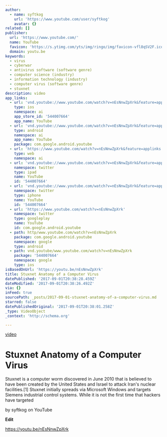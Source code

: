 ```yaml
---
author:
  - name: syftkog
    url: 'https://www.youtube.com/user/syftkog'
    avatar: {}
related: []
publisher:
  url: 'https://www.youtube.com/'
  name: YouTube
  favicon: 'https://s.ytimg.com/yts/img/ringo/img/favicon-vfl8qSV2F.ico'
  domain: youtu.be
keywords:
  - virus
  - cyberwar
  - antivirus software (software genre)
  - computer science (industry)
  - information technology (industry)
  - computer virus (software genre)
  - stuxnet
description: video
app_links:
  - url: 'vnd.youtube://www.youtube.com/watch?v=nEsNnwZpXrk&feature=applinks'
    type: ios
    namespace: ai
    app_store_id: '544007664'
    app_name: YouTube
  - url: 'vnd.youtube://www.youtube.com/watch?v=nEsNnwZpXrk&feature=applinks'
    type: android
    namespace: ai
    app_name: YouTube
    package: com.google.android.youtube
  - url: 'https://www.youtube.com/watch?v=nEsNnwZpXrk&feature=applinks'
    type: web
    namespace: ai
  - url: 'vnd.youtube://www.youtube.com/watch?v=nEsNnwZpXrk&feature=applinks'
    namespace: twitter
    type: ipad
    name: YouTube
    id: '544007664'
  - url: 'vnd.youtube://www.youtube.com/watch?v=nEsNnwZpXrk&feature=applinks'
    namespace: twitter
    type: iphone
    name: YouTube
    id: '544007664'
  - url: 'https://www.youtube.com/watch?v=nEsNnwZpXrk'
    namespace: twitter
    type: googleplay
    name: YouTube
    id: com.google.android.youtube
  - path: http/www.youtube.com/watch?v=nEsNnwZpXrk
    package: com.google.android.youtube
    namespace: google
    type: android
  - path: vnd.youtube/www.youtube.com/watch?v=nEsNnwZpXrk
    package: '544007664'
    namespace: google
    type: ios
isBasedOnUrl: 'https://youtu.be/nEsNnwZpXrk'
title: Stuxnet Anatomy of a Computer Virus
datePublished: '2017-09-01T20:38:28.459Z'
dateModified: '2017-09-01T20:38:26.492Z'
via: {}
inFeed: true
sourcePath: _posts/2017-09-01-stuxnet-anatomy-of-a-computer-virus.md
starred: false
datePublishedOriginal: '2017-09-01T20:38:01.258Z'
_type: VideoObject
_context: 'http://schema.org'

---
```

[video][0]

# Stuxnet Anatomy of a Computer Virus

Stuxnet is a computer worm discovered in June 2010 that is believed to have been created by the United States and Israel to attack Iran's nuclear facilities.\[1\] Stuxnet initially spreads via Microsoft Windows and targets Siemens industrial control systems. While it is not the first time that hackers have targeted

by syftkog on YouTube

**Edit**

https://youtu.be/nEsNnwZpXrk

[0]: https://youtu.be/nEsNnwZpXrk